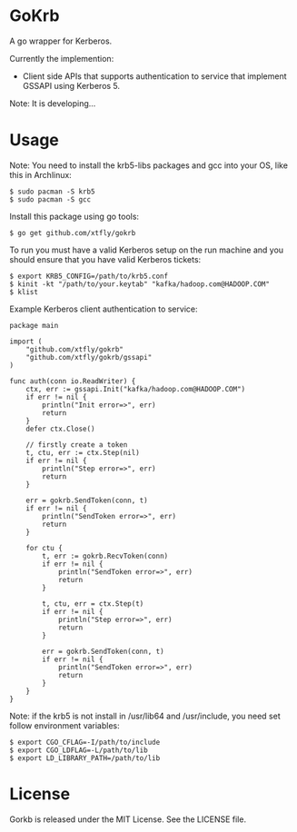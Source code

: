 # GoKrb

A go wrapper for Kerberos.

Currently the implemention:  
- Client side APIs that supports authentication to service that implement GSSAPI using Kerberos 5.

Note: It is developing...

# Usage

Note: You need to install the krb5-libs packages and gcc into your OS,
like this in Archlinux:

    $ sudo pacman -S krb5
    $ sudo pacman -S gcc

Install this package using go tools:

    $ go get github.com/xtfly/gokrb

To run you must have a valid Kerberos setup on the run machine
and you should ensure that you have valid Kerberos tickets:

    $ export KRB5_CONFIG=/path/to/krb5.conf
    $ kinit -kt "/path/to/your.keytab" "kafka/hadoop.com@HADOOP.COM"
    $ klist


Example Kerberos client authentication to service:

    package main

    import (
        "github.com/xtfly/gokrb"
        "github.com/xtfly/gokrb/gssapi"
    )

    func auth(conn io.ReadWriter) {
        ctx, err := gssapi.Init("kafka/hadoop.com@HADOOP.COM")
        if err != nil {
            println("Init error=>", err)
            return 
        }
        defer ctx.Close()

        // firstly create a token
        t, ctu, err := ctx.Step(nil)
        if err != nil {
            println("Step error=>", err)
            return 
        }
        
        err = gokrb.SendToken(conn, t)
        if err != nil {
            println("SendToken error=>", err)
            return 
        }

        for ctu {
            t, err := gokrb.RecvToken(conn)
            if err != nil {
                println("SendToken error=>", err)
                return 
            }

            t, ctu, err = ctx.Step(t)
            if err != nil {
                println("Step error=>", err)
                return 
            }

            err = gokrb.SendToken(conn, t)
            if err != nil {
                println("SendToken error=>", err)
                return 
            }
        }
    }

Note: if the krb5 is not install in /usr/lib64 and /usr/include, you need set follow environment variables:

    $ export CGO_CFLAG=-I/path/to/include
    $ export CGO_LDFLAG=-L/path/to/lib
    $ export LD_LIBRARY_PATH=/path/to/lib

# License

Gorkb is released under the MIT License. See the LICENSE file.

